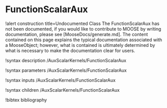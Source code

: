 <!-- MOOSE Documentation Stub: Remove this when content is added. -->

# FunctionScalarAux

!alert construction title=Undocumented Class
The FunctionScalarAux has not been documented, if you would like to contribute to MOOSE by
writing documentation, please see [MooseDocs/generate.md]. The content contained on this page explains
the typical documentation associated with a MooseObject; however, what is contained is ultimately
determined by what is necessary to make the documentation clear for users.

!syntax description /AuxScalarKernels/FunctionScalarAux

!syntax parameters /AuxScalarKernels/FunctionScalarAux

!syntax inputs /AuxScalarKernels/FunctionScalarAux

!syntax children /AuxScalarKernels/FunctionScalarAux

!bibtex bibliography

